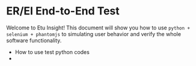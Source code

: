# ER/EI End-to-End Test

Welcome to Etu Insight! This document will show you how to use ```python + selenium + phantomjs``` to simulating user behavior and verify the whole software functionality.

- How to use test python codes
- 
